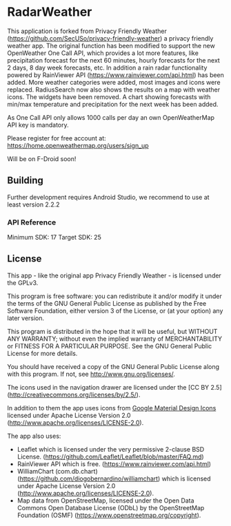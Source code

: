 # RadarWeather

This application is forked from Privacy Friendly Weather (https://github.com/SecUSo/privacy-friendly-weather) a privacy friendly weather app.
The original function has been modified to support the new OpenWeather One Call API, which provides a lot more features, like precipitation forecast for the next 60 minutes,
hourly forecasts for the next 2 days, 8 day week forecasts, etc. In addition a rain radar functionality powered by RainViewer API (https://www.rainviewer.com/api.html) has been added. More weather categories were added, most images and icons were replaced. RadiusSearch now also shows the results on a map with weather icons.
The widgets have been removed. A chart showing forecasts with min/max temperature and precipitation for the next week has been added.

As One Call API only allows 1000 calls per day an own OpenWeatherMap API key is mandatory.

Please register for free account at: https://home.openweathermap.org/users/sign_up


Will be on F-Droid soon!

## Building 

Further development requires Android Studio, we recommend to use at least version 2.2.2

### API Reference

Minimum SDK: 17
Target SDK: 25

## License

This app - like the original app Privacy Friendly Weather - is licensed under the GPLv3.

This program is free software: you can redistribute it and/or modify
it under the terms of the GNU General Public License as published by
the Free Software Foundation, either version 3 of the License, or
(at your option) any later version.

This program is distributed in the hope that it will be useful,
but WITHOUT ANY WARRANTY; without even the implied warranty of
MERCHANTABILITY or FITNESS FOR A PARTICULAR PURPOSE.  See the
GNU General Public License for more details.

You should have received a copy of the GNU General Public License
along with this program. If not, see <http://www.gnu.org/licenses/>.

The icons used in the navigation drawer are licensed under the [CC BY 2.5] (http://creativecommons.org/licenses/by/2.5/).

In addition to them the app uses icons from [Google Material Design Icons](https://material.io/resources/icons/) licensed under
Apache License Version 2.0 (http://www.apache.org/licenses/LICENSE-2.0).

The app also uses:
- Leaflet which is licensed under the very permissive 2-clause BSD License. (https://github.com/Leaflet/Leaflet/blob/master/FAQ.md)
- RainViewer API which is free. (https://www.rainviewer.com/api.html)
- WilliamChart (com.db.chart) (https://github.com/diogobernardino/williamchart) which is licensed under Apache License Version 2.0 (http://www.apache.org/licenses/LICENSE-2.0).
- Map data from OpenStreetMap, licensed under the Open Data Commons Open Database License (ODbL) by the OpenStreetMap Foundation (OSMF) (https://www.openstreetmap.org/copyright).

